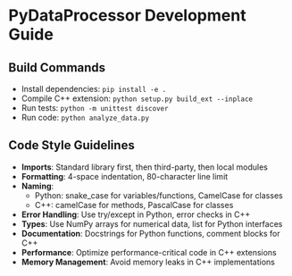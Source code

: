 # PyDataProcessor Development Guide

## Build Commands
- Install dependencies: `pip install -e .`
- Compile C++ extension: `python setup.py build_ext --inplace`
- Run tests: `python -m unittest discover`
- Run code: `python analyze_data.py`

## Code Style Guidelines
- **Imports**: Standard library first, then third-party, then local modules
- **Formatting**: 4-space indentation, 80-character line limit
- **Naming**: 
  - Python: snake_case for variables/functions, CamelCase for classes
  - C++: camelCase for methods, PascalCase for classes
- **Error Handling**: Use try/except in Python, error checks in C++
- **Types**: Use NumPy arrays for numerical data, list for Python interfaces
- **Documentation**: Docstrings for Python functions, comment blocks for C++
- **Performance**: Optimize performance-critical code in C++ extensions
- **Memory Management**: Avoid memory leaks in C++ implementations